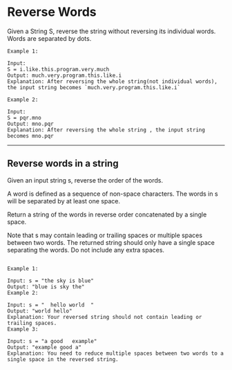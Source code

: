 # Reverse Words

Given a String S, reverse the string without reversing its individual words. Words are separated by dots.

```plain
Example 1:

Input:
S = i.like.this.program.very.much
Output: much.very.program.this.like.i
Explanation: After reversing the whole string(not individual words), the input string becomes `much.very.program.this.like.i`

Example 2:

Input:
S = pqr.mno
Output: mno.pqr
Explanation: After reversing the whole string , the input string becomes mno.pqr
```

---

## Reverse words in a string

Given an input string s, reverse the order of the words.

A word is defined as a sequence of non-space characters. The words in s will be separated by at least one space.

Return a string of the words in reverse order concatenated by a single space.

Note that s may contain leading or trailing spaces or multiple spaces between two words. The returned string should only
have a single space separating the words. Do not include any extra spaces.

```plain

Example 1:

Input: s = "the sky is blue"
Output: "blue is sky the"
Example 2:

Input: s = "  hello world  "
Output: "world hello"
Explanation: Your reversed string should not contain leading or trailing spaces.
Example 3:

Input: s = "a good   example"
Output: "example good a"
Explanation: You need to reduce multiple spaces between two words to a single space in the reversed string.
```
